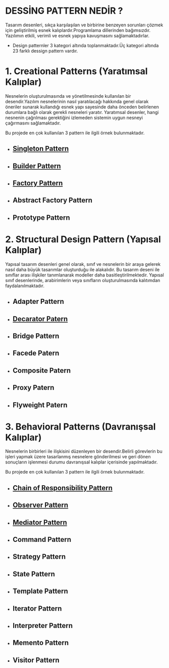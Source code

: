 # DESSİNG PATTERN NEDİR ?

Tasarım desenleri, sıkça karşılaşılan ve birbirine benzeyen sorunları çözmek için geliştirilmiş esnek kalıplardır.Programlama dillerinden bağımsızdır. Yazılımın etkili, verimli ve esnek yapıya kavuşmasını sağlamaktadırlar.

* Design patternler 3 kategori altında toplanmaktadır.Üç kategori altında 23 farklı dessign pattern vardır.

# 1. Creational Patterns (Yaratımsal Kalıplar)

Nesnelerin oluşturulmasında ve yönetilmesinde kullanılan bir desendir.Yazılım nesnelerinin nasıl yaratılacağı hakkında genel olarak öneriler sunarak kullandığı esnek yapı sayesinde daha önceden belirlenen durumlara bağlı olarak gerekli nesneleri yaratır. Yaratımsal desenler, hangi nesnenin çağrılması gerektiğini izlemeden sistemin uygun nesneyi çağırmasını sağlamaktadır.

Bu projede en çok kullanılan 3 pattern ile ilgili örnek bulunmaktadır.

  * ## [Singleton Pattern](https://github.com/ezgiyaman/Design_Patterns/tree/master/CreationalPatterns/SingletonPattern)
  * ## [Builder Pattern](https://github.com/ezgiyaman/Design_Patterns/tree/master/CreationalPatterns/BuilderPattern)
  * ## [Factory Pattern](https://github.com/ezgiyaman/Design_Patterns/tree/master/CreationalPatterns/FactoryMethod)
  * ## Abstract Factory Pattern
  * ## Prototype Pattern

# 2. Structural Design Pattern (Yapısal Kalıplar)

Yapısal tasarım desenleri genel olarak, sınıf ve nesnelerin bir araya gelerek nasıl daha büyük tasarımlar oluşturduğu ile alakalıdır. Bu tasarım deseni ile sınıflar arası ilişkiler tanımlanarak modeller daha basitleştirilmektedir. Yapısal sınıf desenlerinde, arabirimlerin veya sınıfların oluşturulmasında kalıtımdan faydalanılmaktadır.



* ## Adapter Pattern
* ## [Decarator Patern](https://github.com/ezgiyaman/Design_Patterns/tree/master/StructuralPatterns/DecoratorPattern)
* ## Bridge Pattern
* ## Facede Patern
* ## Composite Patern
* ## Proxy Patern
* ## Flyweight Patern

# 3. Behavioral Patterns (Davranışsal Kalıplar)

Nesnelerin birbirleri ile ilişkisini düzenleyen bir desendir.Belirli görevlerin bu işleri yapmak üzere tasarlanmış nesnelere gönderilmesi ve geri dönen sonuçların işlenmesi durumu davranışsal kalıplar içerisinde yapılmaktadır.

Bu projede en çok kullanılan 3 pattern ile ilgili örnek bulunmaktadır.

* ## [Chain of Responsibility Pattern](https://github.com/ezgiyaman/Design_Patterns/tree/master/BehavioralPatterns/TheChainofResponsibility)
* ## [Observer Pattern](https://github.com/ezgiyaman/Design_Patterns/tree/master/BehavioralPatterns/ObserverPattern)
* ## [Mediator Pattern](https://github.com/ezgiyaman/Design_Patterns/tree/master/BehavioralPatterns/Mediator%20Pattern)
* ## Command Pattern
* ## Strategy Pattern
* ## State Pattern
* ## Template Pattern
* ## Iterator Pattern
* ## Interpreter Pattern
* ## Memento Pattern
* ## Visitor Pattern


